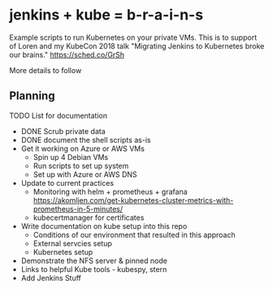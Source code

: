 # jenkins + kube = b-r-a-i-n-s
Example scripts to run Kubernetes on your private VMs. This is to support of Loren and my KubeCon 2018 talk "Migrating Jenkins to Kubernetes broke our brains." https://sched.co/GrSh

More details to follow

## Planning

TODO List for documentation

* DONE Scrub private data
* DONE document the shell scripts as-is
* Get it working on Azure or AWS VMs
  * Spin up 4 Debian VMs
  * Run scripts to set up system
  * Set up with Azure or AWS DNS
* Update to current practices
  * Monitoring with helm + prometheus + grafana https://akomljen.com/get-kubernetes-cluster-metrics-with-prometheus-in-5-minutes/
  * kubecertmanager for certificates
* Write documentation on kube setup into this repo
  * Conditions of our environment that resulted in this approach
  * External servcies setup
  * Kubernetes setup
* Demonstrate the NFS server & pinned node
* Links to helpful Kube tools - kubespy, stern
* Add Jenkins Stuff
